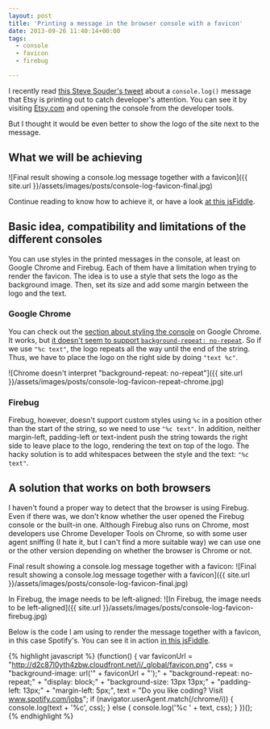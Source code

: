 ```yaml
---
layout: post
title: 'Printing a message in the browser console with a favicon'
date: 2013-09-26 11:40:14+00:00
tags:
  - console
  - favicon
  - firebug

---
```


I recently read [this Steve Souder's tweet](https://twitter.com/souders/status/378587712543944704/photo/1) about a `console.log()` message that Etsy is printing out to catch developer's attention. You can see it by visiting [Etsy.com](http://www.etsy.com) and opening the console from the developer tools.

But I thought it would be even better to show the logo of the site next to the message.

## What we will be achieving
![Final result showing a console.log message together with a favicon]({{ site.url }}/assets/images/posts/console-log-favicon-final.jpg)

Continue reading to know how to achieve it, or have a look [at this jsFiddle](http://jsfiddle.net/J3yZP/).

## Basic idea, compatibility and limitations of the different consoles
You can use styles in the printed messages in the console, at least on Google Chrome and Firebug. Each of them have a limitation when trying to render the favicon. The idea is to use a style that sets the logo as the background image. Then, set its size and add some margin between the logo and the text.

### Google Chrome
You can check out the [section about styling the console](https://developers.google.com/chrome-developer-tools/docs/console#styling_console_output_with_css) on Google Chrome. It works, but [it doesn't seem to support `background-repeat: no-repeat`](https://plus.google.com/+AddyOsmani/posts/TanDFKEN9Kn#z12wstwg0wr5g1xoy04cepzz1lamdxbqjjg#1365803568707861). So if we use `"%c text"`, the logo repeats all the way until the end of the string. Thus, we have to place the logo on the right side by doing `"text %c"`.

![Chrome doesn't interpret "background-repeat: no-repeat"]({{ site.url }}/assets/images/posts/console-log-favicon-repeat-chrome.jpg)

### Firebug
Firebug, however, doesn't support custom styles using `%c` in a position other than the start of the string, so we need to use `"%c text"`. In addition, neither margin-left, padding-left or text-indent push the string towards the right side to leave place to the logo, rendering the text on top of the logo. The hacky solution is to add whitespaces between the style and the text: `"%c   text"`.

## A solution that works on both browsers
I haven't found a proper way to detect that the browser is using Firebug. Even if there was, we don't know whether the user opened the Firebug console or the built-in one. Although Firebug also runs on Chrome, most developers use Chrome Developer Tools on Chrome, so with some user agent sniffing (I hate it, but I can't find a more suitable way) we can use one or the other version depending on whether the browser is Chrome or not.

Final result showing a console.log message together with a favicon:
![Final result showing a console.log message together with a favicon]({{ site.url }}/assets/images/posts/console-log-favicon-final.jpg)

In Firebug, the image needs to be left-aligned:
![In Firebug, the image needs to be left-aligned]({{ site.url }}/assets/images/posts/console-log-favicon-firebug.jpg)

Below is the code I am using to render the message together with a favicon, in this case Spotify's. You can see it in action [in this jsFiddle](http://jsfiddle.net/J3yZP/).

{% highlight javascript %}
(function() {
  var faviconUrl = "http://d2c87l0yth4zbw.cloudfront.net/i/_global/favicon.png",
      css = "background-image: url('" + faviconUrl + "');" +
            "background-repeat: no-repeat;" +
            "display: block;" +
            "background-size: 13px 13px;" +
            "padding-left: 13px;" +
            "margin-left: 5px;",
      text = "Do you like coding? Visit www.spotify.com/jobs";
  if (navigator.userAgent.match(/chrome/i)) {
    console.log(text + '%c', css);
  } else {
    console.log('%c   ' + text, css);
  }
})();
{% endhighlight %}
